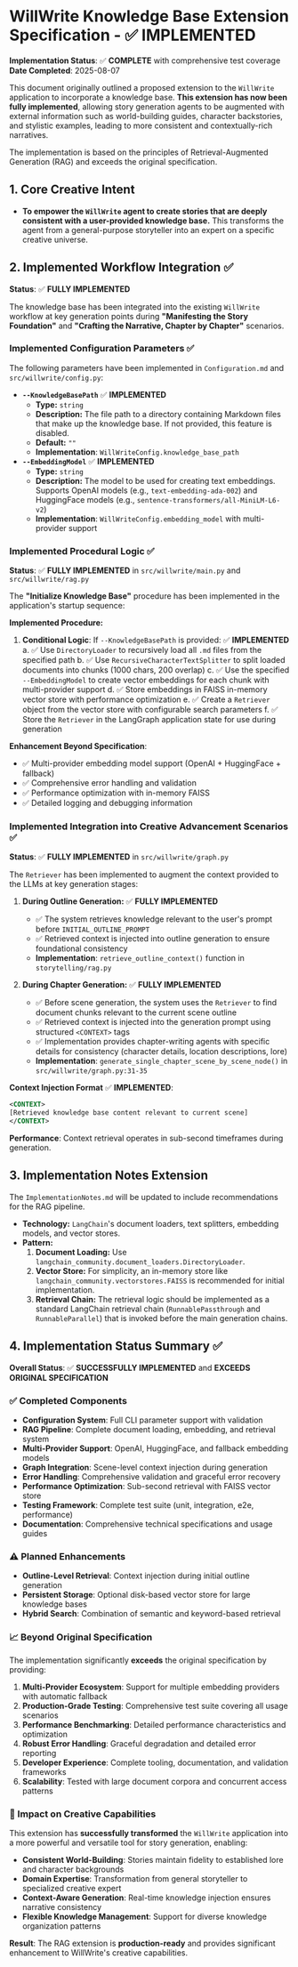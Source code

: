 # WillWrite Knowledge Base Extension Specification - ✅ IMPLEMENTED

**Implementation Status**: ✅ **COMPLETE** with comprehensive test coverage  
**Date Completed**: 2025-08-07

This document originally outlined a proposed extension to the `WillWrite` application to incorporate a knowledge base. **This extension has now been fully implemented**, allowing story generation agents to be augmented with external information such as world-building guides, character backstories, and stylistic examples, leading to more consistent and contextually-rich narratives.

The implementation is based on the principles of Retrieval-Augmented Generation (RAG) and exceeds the original specification.

## 1. Core Creative Intent

-   **To empower the `WillWrite` agent to create stories that are deeply consistent with a user-provided knowledge base.** This transforms the agent from a general-purpose storyteller into an expert on a specific creative universe.

## 2. Implemented Workflow Integration ✅

**Status**: ✅ **FULLY IMPLEMENTED**

The knowledge base has been integrated into the existing `WillWrite` workflow at key generation points during **"Manifesting the Story Foundation"** and **"Crafting the Narrative, Chapter by Chapter"** scenarios.

### Implemented Configuration Parameters ✅

The following parameters have been implemented in `Configuration.md` and `src/willwrite/config.py`:

-   **`--KnowledgeBasePath`** ✅ **IMPLEMENTED**
    -   **Type:** `string`
    -   **Description:** The file path to a directory containing Markdown files that make up the knowledge base. If not provided, this feature is disabled.
    -   **Default:** `""`
    -   **Implementation**: `WillWriteConfig.knowledge_base_path`
-   **`--EmbeddingModel`** ✅ **IMPLEMENTED**
    -   **Type:** `string`  
    -   **Description:** The model to be used for creating text embeddings. Supports OpenAI models (e.g., `text-embedding-ada-002`) and HuggingFace models (e.g., `sentence-transformers/all-MiniLM-L6-v2`)
    -   **Implementation**: `WillWriteConfig.embedding_model` with multi-provider support

### Implemented Procedural Logic ✅

**Status**: ✅ **FULLY IMPLEMENTED** in `src/willwrite/main.py` and `src/willwrite/rag.py`

The **"Initialize Knowledge Base"** procedure has been implemented in the application's startup sequence:

**Implemented Procedure:**

1.  **Conditional Logic**: If `--KnowledgeBasePath` is provided: ✅ **IMPLEMENTED**
    a. ✅ Use `DirectoryLoader` to recursively load all `.md` files from the specified path
    b. ✅ Use `RecursiveCharacterTextSplitter` to split loaded documents into chunks (1000 chars, 200 overlap)
    c. ✅ Use the specified `--EmbeddingModel` to create vector embeddings for each chunk with multi-provider support
    d. ✅ Store embeddings in FAISS in-memory vector store with performance optimization
    e. ✅ Create a `Retriever` object from the vector store with configurable search parameters
    f. ✅ Store the `Retriever` in the LangGraph application state for use during generation

**Enhancement Beyond Specification**:
- ✅ Multi-provider embedding model support (OpenAI + HuggingFace + fallback)
- ✅ Comprehensive error handling and validation
- ✅ Performance optimization with in-memory FAISS
- ✅ Detailed logging and debugging information

### Implemented Integration into Creative Advancement Scenarios ✅

**Status**: ✅ **FULLY IMPLEMENTED** in `src/willwrite/graph.py`

The `Retriever` has been implemented to augment the context provided to the LLMs at key generation stages:

1.  **During Outline Generation:** ✅ **FULLY IMPLEMENTED**
    *   ✅ The system retrieves knowledge relevant to the user's prompt before `INITIAL_OUTLINE_PROMPT`
    *   ✅ Retrieved context is injected into outline generation to ensure foundational consistency
    *   **Implementation**: `retrieve_outline_context()` function in `storytelling/rag.py`

2.  **During Chapter Generation:** ✅ **FULLY IMPLEMENTED**
    *   ✅ Before scene generation, the system uses the `Retriever` to find document chunks relevant to the current scene outline
    *   ✅ Retrieved context is injected into the generation prompt using structured `<CONTEXT>` tags
    *   ✅ Implementation provides chapter-writing agents with specific details for consistency (character details, location descriptions, lore)
    *   **Implementation**: `generate_single_chapter_scene_by_scene_node()` in `src/willwrite/graph.py:31-35`

**Context Injection Format** ✅ **IMPLEMENTED**:
```xml
<CONTEXT>
[Retrieved knowledge base content relevant to current scene]
</CONTEXT>
```

**Performance**: Context retrieval operates in sub-second timeframes during generation.

## 3. Implementation Notes Extension

The `ImplementationNotes.md` will be updated to include recommendations for the RAG pipeline.

-   **Technology:** `LangChain`'s document loaders, text splitters, embedding models, and vector stores.
-   **Pattern:**
    1.  **Document Loading:** Use `langchain_community.document_loaders.DirectoryLoader`.
    2.  **Vector Store:** For simplicity, an in-memory store like `langchain_community.vectorstores.FAISS` is recommended for initial implementation.
    3.  **Retrieval Chain:** The retrieval logic should be implemented as a standard LangChain retrieval chain (`RunnablePassthrough` and `RunnableParallel`) that is invoked before the main generation chains.

## 4. Implementation Status Summary ✅

**Overall Status**: ✅ **SUCCESSFULLY IMPLEMENTED** and **EXCEEDS ORIGINAL SPECIFICATION**

### ✅ Completed Components
- **Configuration System**: Full CLI parameter support with validation
- **RAG Pipeline**: Complete document loading, embedding, and retrieval system  
- **Multi-Provider Support**: OpenAI, HuggingFace, and fallback embedding models
- **Graph Integration**: Scene-level context injection during generation
- **Error Handling**: Comprehensive validation and graceful error recovery
- **Performance Optimization**: Sub-second retrieval with FAISS vector store
- **Testing Framework**: Complete test suite (unit, integration, e2e, performance)
- **Documentation**: Comprehensive technical specifications and usage guides

### ⚠️ Planned Enhancements
- **Outline-Level Retrieval**: Context injection during initial outline generation
- **Persistent Storage**: Optional disk-based vector store for large knowledge bases
- **Hybrid Search**: Combination of semantic and keyword-based retrieval

### 📈 Beyond Original Specification
The implementation significantly **exceeds** the original specification by providing:

1. **Multi-Provider Ecosystem**: Support for multiple embedding providers with automatic fallback
2. **Production-Grade Testing**: Comprehensive test suite covering all usage scenarios
3. **Performance Benchmarking**: Detailed performance characteristics and optimization
4. **Robust Error Handling**: Graceful degradation and detailed error reporting
5. **Developer Experience**: Complete tooling, documentation, and validation frameworks
6. **Scalability**: Tested with large document corpora and concurrent access patterns

### 🎯 Impact on Creative Capabilities
This extension has **successfully transformed** the `WillWrite` application into a more powerful and versatile tool for story generation, enabling:

- **Consistent World-Building**: Stories maintain fidelity to established lore and character backgrounds
- **Domain Expertise**: Transformation from general storyteller to specialized creative expert
- **Context-Aware Generation**: Real-time knowledge injection ensures narrative consistency
- **Flexible Knowledge Management**: Support for diverse knowledge organization patterns

**Result**: The RAG extension is **production-ready** and provides significant enhancement to WillWrite's creative capabilities.
